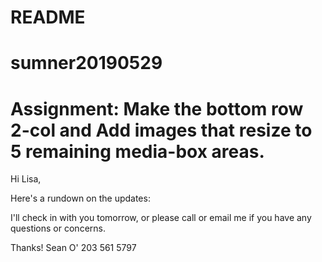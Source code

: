 # README
# sumner20190529
# Assignment: Make the bottom row 2-col and Add images that resize to 5 remaining media-box areas.

Hi Lisa,

Here's a rundown on the updates:

<!-- 

1 - remove the last <div class="four columns"> ... </div>

2 - change the other 2 divs in that row to "six columns"

3 - copy the <p style="padding:20px 0 0 0;" class="center"><img>...</p> from the top hero area and paste below each of the lower 5 media-box <h2> tags

4 - update the 5 media-box image refs
  Erin-Weiss.jpg
  Samantha-Hoffert.jpg
  Caleigh-Ward.jpg
  teven-Vournazos.jpg
  Allison-Holden.jpg

5 - for semantics update the 5 lower  <p> tags images from 
<p style="padding:20px 0 0 0;" class="center">...</p>
to
<figure style="padding:10px 20px 0 20px;" class="center">.</figure>
and add 
<figcaption> 
tags to credit the artists
(may want to check for permission to display the art )
(may also want to update the top Hero image <p> tag to <figure> for consistency )

6 - Add a class to the media-box <H2> tags to make them stand out more
 <h2 class="text21">5 Easy Steps</h2>

 7 - Since the added width of the bottom two media-boxes makes the <p> text look odd, increase the left and right padding of the media boxes - add a media-box-2col class to those two boxes 
 <div class="media-box-content media-box-2col">

 and add a new style to main.css (or in a local <style> tag until this gets approved for main.css)

  .media-box-content.media-box-2col {
    padding: 20px 22px 12px 22px;
  }

8 -  In the media query for mobile, make the padding for these bottom two media-boxes match the padding of the other 3, 

  /* Smaller than mobile */
  @media (max-width: 550px) {
    .mobile-center {text-align:center;}
    
    .media-box-content.media-box-2col {
      padding: 20px 12px 12px 12px;
    }
  }
--------------------------


Some minor tweaks: 
the padding-bottom of the media-boxes seems a little tight.
I added 8 pixels with an inline <style> tag

.media-box-content { padding: 20px 12px 18px 12px; }

Also, using display: flex should make all the media-boxes the same height
  
.tb-padding-10 { display:flex; flex-wrap:wrap; }
.tb-padding-10 .columns { display:flex;  }
.media-content-box {display:flex; }


-------------------------------

That should do it. 
The only style changes needed are in step 7 & 8 and the inline style change in step 5. 

---------------------------



As a side note, this page showed a 404 error and a Depracated warning in the console, which also appears on the live site: https://byonewtown.org/

The 404 can be addressed by adding a favicon.ico file to the images folder (for some reason they reference a .png file)

The warning involves a recent XMLHttpRequest2 spec change. 
Here are a few related comments:

https://developers.google.com/web/updates/2012/01/Getting-Rid-of-Synchronous-XHRs
https://x443.wordpress.com/2012/12/01/why-you-should-use-xmlhttprequest-asynchronously/
https://github.com/jquery/jquery/issues/3975
http://www.codecheese.com/2017/03/fix-synchronous-xmlhttprequest-on-the-main-thread-is-deprecated/

 -->

I'll check in with you tomorrow, or please call or email me if you have any questions or concerns. 

Thanks!
Sean O'
203 561 5797


